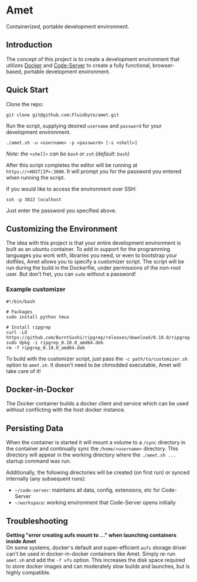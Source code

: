 # Amet

Containerized, portable development environment.

## Introduction

The concept of this project is to create a development environment that utilizes [Docker](https://www.docker.com) 
and [Code-Server](https://github.com/codercom/code-server) to create a fully functional, browser-based, portable 
development environment.

## Quick Start

Clone the repo:

```
git clone git@github.com:Fluidbyte/amet.git
```

Run the script, supplying desired `username` and `password` for your development environment.

```shell
./amet.sh -u <username> -p <password> [-s <shell>]
```

_Note: the `<shell>` can be `bash` or `zsh` (default: `bash`)_

After this script completes the editor will be running at `https://<HOST|IP>:3000`. It will prompt 
you for the password you entered when running the script. 

If you would like to access the environment over SSH:

```shell
ssh -p 3022 localhost
```

Just enter the password you specified above.

## Customizing the Environment

The idea with this project is that your entire development environment is built as an ubuntu container. To add in
support for the programming languages you work with, libraries you need, or even to bootstrap your dotfiles, Amet allows
you to specify a customizer script. The script will be run during the build in the Dockerfile, under permissions of the
non-root user. But don't fret, you can `sudo` without a password!

### Example customizer

```shell
#!/bin/bash

# Packages
sudo install python tmux

# Install ripgrep
curl -LO https://github.com/BurntSushi/ripgrep/releases/download/0.10.0/ripgrep_0.10.0_amd64.deb
sudo dpkg -i ripgrep_0.10.0_amd64.deb
rm -f ripgrep_0.10.0_amd64.deb
```

To build with the customizer script, just pass the `-c path/to/customizer.sh` option to `amet.sh`. It doesn't need to be chmodded executable, Amet will take care of it!

## Docker-in-Docker

The Docker container builds a docker client and service which can be used without conflicting with the host docker instance.

## Persisting Data

When the container is started it will mount a volume to a `/sync` directory in the container and continually sync 
the `/home/<username>` directory. This directory will appear in the working directory where the `./amet.sh ...` startup command was run.

Additionally, the following directories will be created (on first run) or synced internally (any subsequent runs):

- `~/code-server`: maintains all data, config, extensions, etc for Code-Server
- `~/workspace`: working environment that Code-Server opens initially

## Troubleshooting

**Getting "error creating aufs mount to ..." when launching containers inside Amet**  
On some systems, docker's default and super-efficient `aufs` storage driver can't be used in docker-in-docker
containers like Amet. Simply re-run `amet.sh` and add the `-f vfs` option. This increases the disk space required
to store docker images and can moderately slow builds and launches, but is highly compatible.

